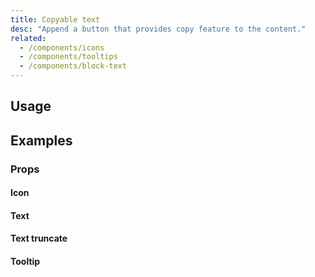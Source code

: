 ```yaml
---
title: Copyable text
desc: "Append a button that provides copy feature to the content."
related:
  - /components/icons
  - /components/tooltips
  - /components/block-text
---
```


## Usage

<copyable-text-usage></copyable-text-usage>

## Examples

### Props

#### Icon

<masa-example file="Examples.components.copyable_text.Icon"></masa-example>

#### Text

<masa-example file="Examples.components.copyable_text.Text"></masa-example>

#### Text truncate

<masa-example file="Examples.components.copyable_text.TextTruncate"></masa-example>

#### Tooltip

<masa-example file="Examples.components.copyable_text.Tooltip"></masa-example>